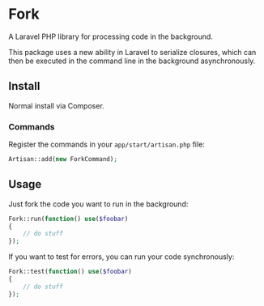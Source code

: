 # Fork

A Laravel PHP library for processing code in the background.

This package uses a new ability in Laravel to serialize closures, which can then be executed in the command line in the background asynchronously.

## Install

Normal install via Composer.

### Commands

Register the commands in your ``app/start/artisan.php`` file:

```php
Artisan::add(new ForkCommand);
```

## Usage

Just fork the code you want to run in the background:

```php
Fork::run(function() use($foobar)
{
    // do stuff
});
```

If you want to test for errors, you can run your code synchronously:

```php
Fork::test(function() use($foobar)
{
    // do stuff
});
```